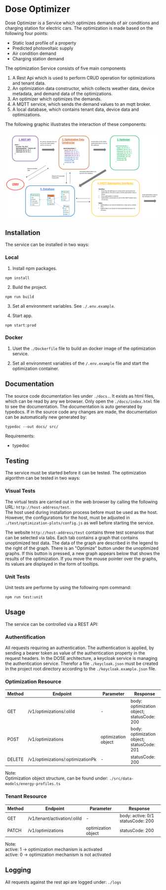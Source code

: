 # Dose Optimizer
Dose Optimizer is a Service which optimizes demands of air conditions and charging station for electric cars. The optimization is made based on the following four points: 
* Static load profile of a property
* Predicted photovoltaic supply
* Air condition demand
* Charging station demand

The optimization Service consists of five main components
1. A Rest Api which is used to perform CRUD operation for optimizations and tenant data.
2. An optimization data constructor, which collects weather data, device metadata, and demand data of the optimizations.
3. An optimizer which optimizes the demands.
4. A MQTT service, which sends the demand values to an mqtt broker.
5. A local database, which contains tenant data, device data and optimizations.

The following graphic illustrates the interaction of these components:

![Screenshot](assets/optimizer.png)

## Installation
The service can be installed in two ways:

### Local
1. Install npm packages.
```
npm install
```  

2. Build the project.  
```
npm run build
```  
3. Set all environment variables. See ```./.env.example```.  
   
4. Start app.
```
npm start:prod
```
### Docker
1. Uset the ```./Dockerfile``` file to build an docker image of the optimization service.

2. Set all environment variables of the ```/.env.example``` file and start the optimization container.

## Documentation
The source code documentation lies under ```./docs.```. It exists as html files, which can be read by any we browser. Only open the ```./docs/index.html``` file to see the documentation. The documentation is auto generated by typedocs. If in the source code any changes are made, the documentation can be automatically new generated by: 
```
typedoc --out docs/ src/
```
Requirements:
* typedoc  

## Testing
The service must be started before it can be tested. The optimization algorithm can be tested in two ways:

### Visual Tests
The virtual tests are carried out in the web browser by calling the following URL: ```http://host-address/test```.  
The host used during installation process before must be used as the host. However, the configurations for the host, must be adjusted in ```./test/optimization-plots/config.js``` as well before starting the service.

The website ```http://host-address/test``` contains three test scenarios that can be selected via tabs. Each tab contains a graph that contains unoptimized test data. The data of the graph are described in the legend to the right of the graph. There is an "Optimize" button under the unoptimized graphs. If this button is pressed, a new graph appears below that shows the results of the optimization. If you move the mouse pointer over the graphs, its values are displayed in the form of tooltips.

### Unit Tests
Unit tests are performe by using the following npm command: 
```
npm run test:unit
```

## Usage
The service can be controlled via a REST API:

### Authentification
All requests requiring an authentication. The authentication is applied, by sending a bearer token as value of the authentication property in the request headers. In the DOSE architecture, a keycloak service is managing the authentication service. Therefor a file ```./keycloak.json``` must be created in the project root directory according to the ```./keycloak.example.json``` file. 

### Optimization Resource
| Method  | Endpoint  | Parameter  | Response  |
| ------------- | ------------- | ------------ | ------------ |
| GET  | /v1/optimizations/:oliId  | -  | body: optimization object; statusCode: 200  |
| POST  | /v1/optimizations  | optimization object  | body: optimization object; statusCode: 201  |
| DELETE  | /v1/optimizations/:optimizationPk  | -  |  statusCode: 200  |

Note:  
Optimization object structure, can be found under: ```./src/data-models/energy-profiles.ts```

### Tenant Resource
| Method  | Endpoint  | Parameter  | Response  |
| ------------- | ------------- | ------------ | ------------ |
| GET  | /v1/tenant/activation/:oliId  | -  | body: active: 0/1 statusCode: 200  |
| PATCH  | /v1/optimizations  | optimization object  | statusCode: 200  |

Note:  
active: 1 -> optimization mechanism is activated  
active: 0 -> optimization mechanism is not activated

## Logging
All requests against the rest api are logged under: ```./logs```
